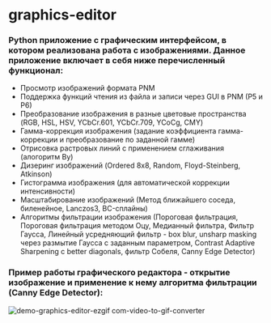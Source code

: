 
# graphics-editor
### Python приложение с графическим интерфейсом, в котором реализована работа с изображениями. Данное приложение включает в себя ниже перечисленный функционал:
* Просмотр изображений формата PNM
* Поддержка функций чтения из файла и записи через GUI в PNM (P5 и P6)
* Преобразование изображения в разные цветовые пространства (RGB, HSL, HSV, YCbCr.601, YCbCr.709, YCoCg, CMY)
* Гамма-коррекция изображения (задание коэффициента гамма-коррекции и преобразование по заданной гамме)
* Отрисовка растровых линий с применением сглаживания (алогоритм Ву)
* Дизеринг изображений (Ordered 8x8, Random, Floyd-Steinberg, Atkinson)
* Гистограмма изображения (для автоматической коррекции интенсивности)
* Масштабирование изображений (Метод ближайшего соседа, биленейное, Lanczos3, BC-сплайны)
* Алгоритмы фильтрации изображения (Пороговая фильтрация, Пороговая фильтрация методом Оцу, Медианный фильтра, Фильтр Гаусса, Линейный усредняющий фильтр - box blur, unsharp masking через размытие Гаусса с заданным параметром, Contrast Adaptive Sharpening с better diagonals, фильтр Собеля, Canny Edge Detector)

### Пример работы графического редактора - открытие изображение и применение к нему алгоритма фильтрации (Canny Edge Detector):
![demo-graphics-editor-ezgif com-video-to-gif-converter](https://github.com/DKurepin/graphics-editor/assets/91544570/e2fa83b9-79d8-4090-9fd5-1505b07a5bcc)
